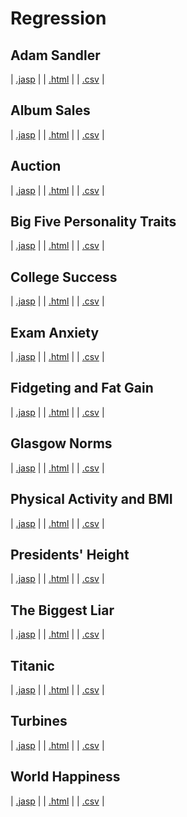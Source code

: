 #  Regression 



## Adam Sandler 
 | [.jasp](https://github.com/jasp-stats/jasp-data-library/raw/main/Adam%20Sandler/Adam%20Sandler.jasp) | | [.html](https://htmlpreview.github.io/?https://github.com/jasp-stats/jasp-data-library/blob/main/Adam%20Sandler/Adam_Sandler.html) | | [.csv](https://raw.githubusercontent.com/jasp-stats/jasp-data-library/main/Adam%20Sandler/Adam%20Sandler.csv) |

## Album Sales 
 | [.jasp](https://github.com/jasp-stats/jasp-data-library/raw/main/Album%20Sales/Album%20Sales.jasp) | | [.html](https://htmlpreview.github.io/?https://github.com/jasp-stats/jasp-data-library/blob/main/Album%20Sales/Album_Sales.html) | | [.csv](https://raw.githubusercontent.com/jasp-stats/jasp-data-library/main/Album%20Sales/Album%20Sales.csv) |

## Auction 
 | [.jasp](https://github.com/jasp-stats/jasp-data-library/raw/main/Auction/Auction.jasp) | | [.html](https://htmlpreview.github.io/?https://github.com/jasp-stats/jasp-data-library/blob/main/Auction/Auction.html) | | [.csv](https://raw.githubusercontent.com/jasp-stats/jasp-data-library/main/Auction/Auction.csv) |

## Big Five Personality Traits 
 | [.jasp](https://github.com/jasp-stats/jasp-data-library/raw/main/Big%20Five%20Personality%20Traits/Big%20Five%20Personality%20Traits.jasp) | | [.html](https://htmlpreview.github.io/?https://github.com/jasp-stats/jasp-data-library/blob/main/Big%20Five%20Personality%20Traits/Big_Five_Personality_Traits.html) | | [.csv](https://raw.githubusercontent.com/jasp-stats/jasp-data-library/main/Big%20Five%20Personality%20Traits/Big%20Five%20Personality%20Traits.csv) |

## College Success 
 | [.jasp](https://github.com/jasp-stats/jasp-data-library/raw/main/College%20Success/College%20Success.jasp) | | [.html](https://htmlpreview.github.io/?https://github.com/jasp-stats/jasp-data-library/blob/main/College%20Success/College_Success.html) | | [.csv](https://raw.githubusercontent.com/jasp-stats/jasp-data-library/main/College%20Success/College%20Success.csv) |

## Exam Anxiety 
 | [.jasp](https://github.com/jasp-stats/jasp-data-library/raw/main/Exam%20Anxiety/Exam%20Anxiety.jasp) | | [.html](https://htmlpreview.github.io/?https://github.com/jasp-stats/jasp-data-library/blob/main/Exam%20Anxiety/Exam_Anxiety.html) | | [.csv](https://raw.githubusercontent.com/jasp-stats/jasp-data-library/main/Exam%20Anxiety/Exam%20Anxiety.csv) |

## Fidgeting and Fat Gain 
 | [.jasp](https://github.com/jasp-stats/jasp-data-library/raw/main/Fidgeting%20and%20Fat%20Gain/Fidgeting%20and%20Fat%20Gain.jasp) | | [.html](https://htmlpreview.github.io/?https://github.com/jasp-stats/jasp-data-library/blob/main/Fidgeting%20and%20Fat%20Gain/Fidgeting_and_Fat_Gain.html) | | [.csv](https://raw.githubusercontent.com/jasp-stats/jasp-data-library/main/Fidgeting%20and%20Fat%20Gain/Fidgeting%20and%20Fat%20Gain.csv) |

## Glasgow Norms 
 | [.jasp](https://github.com/jasp-stats/jasp-data-library/raw/main/Glasgow%20Norms/Glasgow%20Norms.jasp) | | [.html](https://htmlpreview.github.io/?https://github.com/jasp-stats/jasp-data-library/blob/main/Glasgow%20Norms/Glasgow_Norms.html) | | [.csv](https://raw.githubusercontent.com/jasp-stats/jasp-data-library/main/Glasgow%20Norms/Glasgow%20Norms.csv) |

## Physical Activity and BMI 
 | [.jasp](https://github.com/jasp-stats/jasp-data-library/raw/main/Physical%20Activity%20and%20BMI/Physical%20Activity%20and%20BMI.jasp) | | [.html](https://htmlpreview.github.io/?https://github.com/jasp-stats/jasp-data-library/blob/main/Physical%20Activity%20and%20BMI/Physical_Activity_and_BMI.html) | | [.csv](https://raw.githubusercontent.com/jasp-stats/jasp-data-library/main/Physical%20Activity%20and%20BMI/Physical%20Activity%20and%20BMI.csv) |

## Presidents' Height 
 | [.jasp](https://github.com/jasp-stats/jasp-data-library/raw/main/Presidents'%20Height/Presidents'%20Height.jasp) | | [.html](https://htmlpreview.github.io/?https://github.com/jasp-stats/jasp-data-library/blob/main/Presidents'%20Height/Presidents'_Height.html) | | [.csv](https://raw.githubusercontent.com/jasp-stats/jasp-data-library/main/Presidents'%20Height/Presidents'%20Height.csv) |

## The Biggest Liar 
 | [.jasp](https://github.com/jasp-stats/jasp-data-library/raw/main/The%20Biggest%20Liar/The%20Biggest%20Liar.jasp) | | [.html](https://htmlpreview.github.io/?https://github.com/jasp-stats/jasp-data-library/blob/main/The%20Biggest%20Liar/The_Biggest_Liar.html) | | [.csv](https://raw.githubusercontent.com/jasp-stats/jasp-data-library/main/The%20Biggest%20Liar/The%20Biggest%20Liar.csv) |

## Titanic 
 | [.jasp](https://github.com/jasp-stats/jasp-data-library/raw/main/Titanic/Titanic.jasp) | | [.html](https://htmlpreview.github.io/?https://github.com/jasp-stats/jasp-data-library/blob/main/Titanic/Titanic.html) | | [.csv](https://raw.githubusercontent.com/jasp-stats/jasp-data-library/main/Titanic/Titanic.csv) |

## Turbines 
 | [.jasp](https://github.com/jasp-stats/jasp-data-library/raw/main/Turbines/Turbines.jasp) | | [.html](https://htmlpreview.github.io/?https://github.com/jasp-stats/jasp-data-library/blob/main/Turbines/Turbines.html) | | [.csv](https://raw.githubusercontent.com/jasp-stats/jasp-data-library/main/Turbines/Turbines.csv) |

## World Happiness 
 | [.jasp](https://github.com/jasp-stats/jasp-data-library/raw/main/World%20Happiness/World%20Happiness.jasp) | | [.html](https://htmlpreview.github.io/?https://github.com/jasp-stats/jasp-data-library/blob/main/World%20Happiness/World_Happiness.html) | | [.csv](https://raw.githubusercontent.com/jasp-stats/jasp-data-library/main/World%20Happiness/World%20Happiness.csv) |